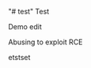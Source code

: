"# test" 
Test

Demo edit

Abusing to exploit RCE


                               


                  
etstset
